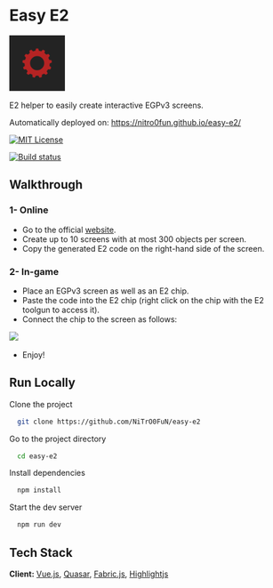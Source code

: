 
# Easy E2

<img src="https://raw.githubusercontent.com/NiTrO0FuN/easy-e2/main/easy_e2.svg" width=100>

E2 helper to easily create interactive EGPv3 screens.

Automatically deployed on: https://nitro0fun.github.io/easy-e2/

[![MIT License](https://img.shields.io/badge/License-MIT-green.svg)](https://choosealicense.com/licenses/mit/)

[![Build status](https://img.shields.io/github/actions/workflow/status/NiTrO0FuN/easy-e2/build.yml)](https://github.com/NiTrO0FuN/easy-e2/deployments)

## Walkthrough
### 1- Online
- Go to the official [website](https://nitro0fun.github.io/easy-e2/).
- Create up to 10 screens with at most 300 objects per screen.
- Copy the generated E2 code on the right-hand side of the screen.
### 2- In-game
- Place an EGPv3 screen as well as an E2 chip.
- Paste the code into the E2 chip (right click on the chip with the E2 toolgun to access it).
- Connect the chip to the screen as follows:
<img src="https://github.com/NiTrO0FuN/easy-e2/assets/128875940/93c4a985-11a0-4909-8869-dd3514ad16c3" width=200>

- Enjoy!

## Run Locally

Clone the project

```bash
  git clone https://github.com/NiTrO0FuN/easy-e2
```

Go to the project directory

```bash
  cd easy-e2
```

Install dependencies

```bash
  npm install
```

Start the dev server

```bash
  npm run dev
```


## Tech Stack

**Client:** [Vue.js](https://vuejs.org/), [Quasar](https://quasar.dev/), [Fabric.js](http://fabricjs.com/), [Highlightjs](https://highlightjs.org/)


